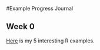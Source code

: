 #Example Progress Journal

## Week 0

[Here](files/example_homework_0.html) is my 5 interesting R examples.


